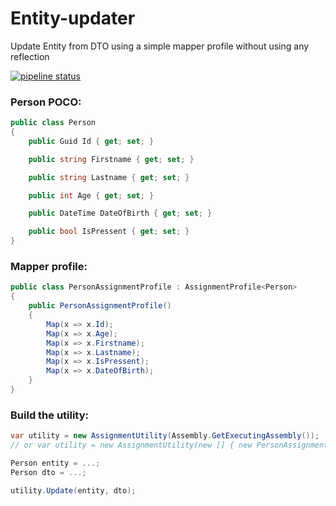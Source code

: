 # Entity-updater
Update Entity from DTO using a simple mapper profile without using any reflection

[![pipeline status](https://gitlab.com/hesamian/Entity-updater/badges/master/pipeline.svg)](https://gitlab.com/hesamian/Entity-updater/commits/master)


### Person POCO:
```csharp
public class Person
{
    public Guid Id { get; set; }

    public string Firstname { get; set; }

    public string Lastname { get; set; }

    public int Age { get; set; }

    public DateTime DateOfBirth { get; set; }

    public bool IsPressent { get; set; }
}
```

### Mapper profile:
```csharp
public class PersonAssignmentProfile : AssignmentProfile<Person>
{
    public PersonAssignmentProfile()
    {
        Map(x => x.Id);
        Map(x => x.Age);
        Map(x => x.Firstname);
        Map(x => x.Lastname);
        Map(x => x.IsPressent);
        Map(x => x.DateOfBirth);
    }
}
```

### Build the utility:
```csharp
var utility = new AssignmentUtility(Assembly.GetExecutingAssembly());
// or var utility = new AssignmentUtility(new [] { new PersonAssignmentProfile() });

Person entity = ...;
Person dto = ...;

utility.Update(entity, dto);
```
